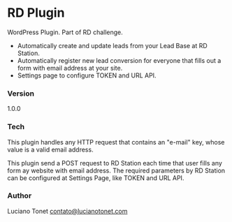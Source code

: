 # RD Plugin

WordPress Plugin. Part of RD challenge.

  - Automatically create and update leads from your Lead Base at RD Station.
  - Automatically register new lead conversion for everyone that fills out a form with email address at your site.
  - Settings page to configure TOKEN and URL API.

### Version
1.0.0

### Tech

This plugin handles any HTTP request that contains an "e-mail" key, whose value is a valid email address.

This plugin send a POST request to RD Station each time that user fills any form ay website with email address. The required parameters by RD Station can be configured at Settings Page, like TOKEN and URL API.

### Author

Luciano Tonet
<contato@lucianotonet.com> 
